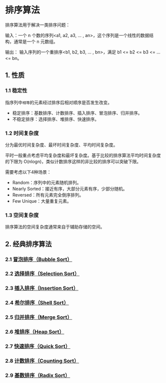 # 排序算法
排序算法用于解决一类排序问题：

输入：一个 n 个数的序列<a1, a2, a3, ... , an>，这个序列是一个线性的数据结构，通常是一个 n 元数组。

输出： 输入序列的一个重排序<b1, b2, b3, ... , bn>，满足 b1 <= b2 <= b3 <= ... <= bn。

## 1. 性质
### 1.1 稳定性
指序列中`相等`的元素经过排序后相对顺序是否发生改变。

* 稳定排序：基数排序、计数排序、插入排序、冒泡排序、归并排序。
* 不稳定排序：选择排序、堆排序、快速排序。

### 1.2 时间复杂度
分为最优时间复杂度、最坏时间复杂度、平均时间复杂度。

平时一般重点考虑平均复杂度和最坏复杂度。基于比较的排序算法平均时间复杂度的下限为 O(nlogn)，类似计数排序这样的非比较的排序可以突破下限。

需要考虑以下4种场景：
* Random：序列中的元素随机排列。
* Nearly Sorted：接近有序，大部分元素有序，少部分随机。
* Reversed：所有元素完全倒序排列。
* Few Unique：大量重复元素。

### 1.3 空间复杂度
排序算法的空间复杂度通常来自于辅助存储的空间。

## 2. 经典排序算法
### 2.1 [冒泡排序（Bubble Sort）](./BubbleSort.md)
### 2.2 [选择排序（Selection Sort）](./SelectionSort.md)
### 2.3 [插入排序（Insertion Sort）](./InsertionSort.md)
### 2.4 [希尔排序（Shell Sort）](./ShellSort.md)
### 2.5 [归并排序（Merge Sort）](./MergeSort.md)
### 2.6 [堆排序（Heap Sort）](./HeapSort.md)
### 2.7 [快速排序（Quick Sort）](./QuickSort.md)
### 2.8 [计数排序（Counting Sort）](./CountingSort.md)
### 2.9 [基数排序（Radix Sort）](./RadixSort.md)
